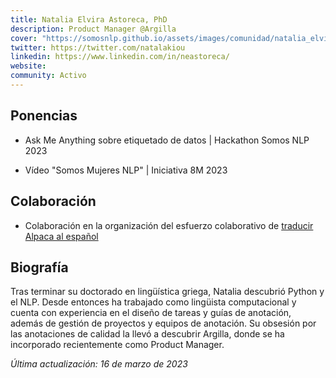 ```yaml
---
title: Natalia Elvira Astoreca, PhD
description: Product Manager @Argilla
cover: "https://somosnlp.github.io/assets/images/comunidad/natalia_elvira.jpeg"
twitter: https://twitter.com/natalakiou
linkedin: https://www.linkedin.com/in/neastoreca/
website: 
community: Activo
---
```


## Ponencias

- Ask Me Anything sobre etiquetado de datos | Hackathon Somos NLP 2023

<EventSummary
    description=""
    poster="https://somosnlp.github.io/assets/images/eventos/230323_ama_con_natalia_elvira.jpg"
    video="https://www.youtube.com/embed/A0ORiFldWLQ"
    name=""
    website=""
    twitter=""
    linkedin=""
    github=""
    bio=""
/>

- Vídeo "Somos Mujeres NLP" | Iniciativa 8M 2023

<EventSummary
    description=""
    poster="https://somosnlp.github.io/assets/images/eventos/230308_video_8m.jpg"
    video="https://www.youtube.com/embed/ZLd85RiLViQ"
    name=""
    website=""
    twitter=""
    linkedin=""
    github=""
    bio=""
/>

## Colaboración

- Colaboración en la organización del esfuerzo colaborativo de [traducir Alpaca al español](https://huggingface.co/datasets/somosnlp/somos-clean-alpaca-es)

## Biografía

Tras terminar su doctorado en lingüística griega, Natalia descubrió Python y el NLP. Desde entonces ha trabajado como lingüista computacional y cuenta con experiencia en el diseño de tareas y guías de anotación, además de gestión de proyectos y equipos de anotación. Su obsesión por las anotaciones de calidad la llevó a descubrir Argilla, donde se ha incorporado recientemente como Product Manager. 

*Última actualización: 16 de marzo de 2023*
